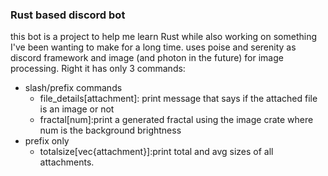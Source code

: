 ### Rust based discord bot

this bot is a project to help me learn Rust while also working on something I've been wanting to make for a long time. uses poise and serenity as discord framework and image (and photon in the future) for image processing.
Right it has only 3 commands:
- slash/prefix commands
	- file_details[attachment]: print message that says if the attached file is an image or not
	- fractal[num]:print a generated fractal using the image crate where num is the background brightness
- prefix only
	- totalsize[vec{attachment}]:print total and avg sizes of all attachments.
	
